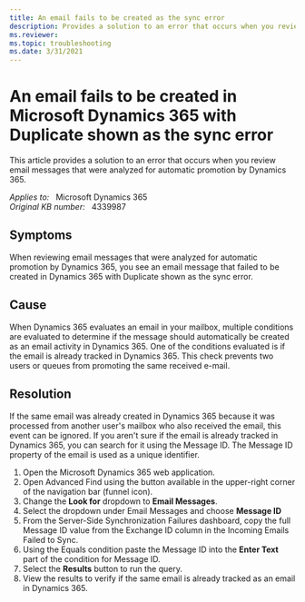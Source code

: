 ```yaml
---
title: An email fails to be created as the sync error 
description: Provides a solution to an error that occurs when you review email messages that were analyzed for automatic promotion by Dynamics 365.
ms.reviewer: 
ms.topic: troubleshooting
ms.date: 3/31/2021
---
```

# An email fails to be created in Microsoft Dynamics 365 with Duplicate shown as the sync error

This article provides a solution to an error that occurs when you review email messages that were analyzed for automatic promotion by Dynamics 365.

_Applies to:_ &nbsp; Microsoft Dynamics 365  
_Original KB number:_ &nbsp; 4339987

## Symptoms

When reviewing email messages that were analyzed for automatic promotion by Dynamics 365, you see an email message that failed to be created in Dynamics 365 with Duplicate shown as the sync error.

## Cause

When Dynamics 365 evaluates an email in your mailbox, multiple conditions are evaluated to determine if the message should automatically be created as an email activity in Dynamics 365. One of the conditions evaluated is if the email is already tracked in Dynamics 365. This check prevents two users or queues from promoting the same received e-mail.

## Resolution

If the same email was already created in Dynamics 365 because it was processed from another user's mailbox who also received the email, this event can be ignored. If you aren't sure if the email is already tracked in Dynamics 365, you can search for it using the Message ID. The Message ID property of the email is used as a unique identifier.

1. Open the Microsoft Dynamics 365 web application.
2. Open Advanced Find using the button available in the upper-right corner of the navigation bar (funnel icon).
3. Change the **Look for** dropdown to **Email Messages**.
4. Select the dropdown under Email Messages and choose **Message ID**  
5. From the Server-Side Synchronization Failures dashboard, copy the full Message ID value from the Exchange ID column in the Incoming Emails Failed to Sync.
6. Using the Equals condition paste the Message ID into the **Enter Text** part of the condition for Message ID.
7. Select the **Results** button to run the query.
8. View the results to verify if the same email is already tracked as an email in Dynamics 365.

